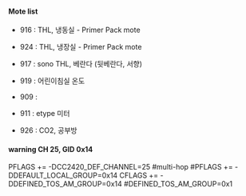 #### Mote list
 
 - 916 : THL, 냉동실 - Primer Pack mote
 - 924 : THL, 냉장실 - Primer Pack mote
 
 - 917 : sono THL, 베란다 (뒷베란다, 서향)
 - 919 : 어린이침실 온도
 - 909 : 
 
 - 911 : etype 미터
 
 - 926 : CO2, 공부방
  



#### warning CH 25, GID 0x14
PFLAGS += -DCC2420_DEF_CHANNEL=25  #multi-hop
#PFLAGS += -DDEFAULT_LOCAL_GROUP=0x14
CFLAGS += -DDEFINED_TOS_AM_GROUP=0x14
#DEFINED_TOS_AM_GROUP=0x1
